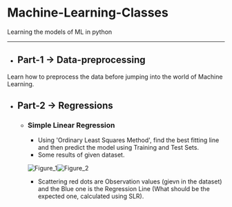 # Machine-Learning-Classes
Learning the models of ML in python
<hr>

- ## Part-1 -> Data-preprocessing
Learn how to preprocess the data before jumping into the world of Machine Learning.

- ## Part-2 -> Regressions
  - ### Simple Linear Regression
     - Using 'Ordinary Least Squares Method', find the best fitting line and then predict the model using Training and Test Sets.
     - Some results of given dataset.
     
     ![Figure_1](https://user-images.githubusercontent.com/56729873/85210966-4a200200-b362-11ea-8e0a-7007e29b2bb2.png)![Figure_2](https://user-images.githubusercontent.com/56729873/85210970-51471000-b362-11ea-836f-d768ac84afd7.png)
     
     - Scattering red dots are Observation values (gievn in the dataset) and the Blue one is the Regression Line (What should be the expected one, calculated using SLR).
